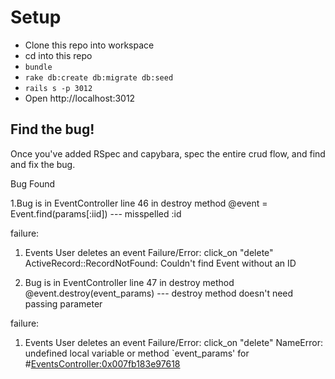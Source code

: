 # Setup

* Clone this repo into workspace
* cd into this repo
* `bundle`
* `rake db:create db:migrate db:seed`
* `rails s -p 3012`
* Open http://localhost:3012

## Find the bug!

Once you've added RSpec and capybara, spec the entire crud flow, and find and fix the bug.

Bug Found

1.Bug is in EventController line 46 in destroy method
@event = Event.find(params[:iid]) --- misspelled :id

failure:
1) Events User deletes an event
Failure/Error: click_on "delete"
ActiveRecord::RecordNotFound:
Couldn't find Event without an ID

2. Bug is in EventController line 47 in destroy method
@event.destroy(event_params) --- destroy method doesn't need passing parameter

failure:
1) Events User deletes an event
Failure/Error: click_on "delete"
NameError:
undefined local variable or method `event_params' for #<EventsController:0x007fb183e97618>

